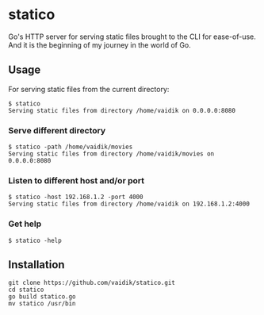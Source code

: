 # statico

Go's HTTP server for serving static files brought to the CLI for ease-of-use.
And it is the beginning of my journey in the world of Go.

## Usage

For serving static files from the current directory:

    $ statico
    Serving static files from directory /home/vaidik on 0.0.0.0:8080

### Serve different directory

    $ statico -path /home/vaidik/movies
    Serving static files from directory /home/vaidik/movies on 0.0.0.0:8080

### Listen to different host and/or port

    $ statico -host 192.168.1.2 -port 4000
    Serving static files from directory /home/vaidik on 192.168.1.2:4000

### Get help

    $ statico -help

## Installation

    git clone https://github.com/vaidik/statico.git
    cd statico
    go build statico.go
    mv statico /usr/bin
